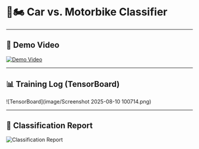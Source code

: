 # 🚗🏍️ Car vs. Motorbike Classifier

---

## 🎥 Demo Video
[![Demo Video](assets/demo_thumbnail.png)](https://link-to-your-demo-video.com)

---

## 📊 Training Log (TensorBoard)
![TensorBoard](image/Screenshot 2025-08-10 100714.png)

---

## 📑 Classification Report
![Classification Report](assets/classification_report.png)
